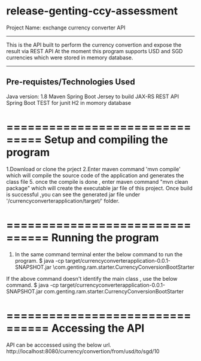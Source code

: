 # release-genting-ccy-assessment

Project Name: exchange currency converter API
********************************************

This is the API built  to perform the currency convertion and expose the result via REST API
At the moment this program supports USD and SGD currencies which were stored in memory database.

-------------------
Pre-requistes/Technologies Used
------------------
Java version: 1.8
Maven
Spring Boot
Jersey to build JAX-RS REST API
Spring Boot TEST for junit
H2 in momory database

===============================
Setup and compiling the program
===============================
1.Download or clone the prject
2.Enter maven command 'mvn compile'  which will compile the source code of the application and generates the class file
5. once the compile is done , enter maven command "mvn clean package" which will  create the executable jar file of this project.
Once build is successful ,you can see the generated jar file under '/currencyconverterapplication/target/' folder.


================================
Running the program
================================
1. In the same command terminal enter the below command to run the program.
$ java -cp target/currencyconverterapplication-0.0.1-SNAPSHOT.jar \com.genting.ram.starter.CurrencyConversionBootStarter

If the above command doesn't identify the main class , use the below command.
$ java -cp target/currencyconverterapplication-0.0.1-SNAPSHOT.jar com.genting.ram.starter.CurrencyConversionBootStarter


================================
Accessing the API
================================
API can be acccessed using the below url.
http://localhost:8080/currency/convertion/from/usd/to/sgd/10

